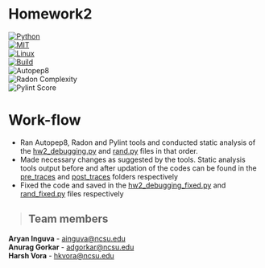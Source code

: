 # Homework2
[![Python](https://img.shields.io/badge/Python-3.13-blue?style=for-the-badge&logo=python&logoColor=blue)](https://docs.python.org/3.13/whatsnew/3.13.html)  
[![MIT](https://img.shields.io/badge/License-MIT-red?style=for-the-badge)](https://opensource.org/license/mit)  
[![Linux](https://img.shields.io/badge/Platform-Linux-yellow?style=for-the-badge&logo=linux&logoColor=blue)](https://www.linux.org/)  
[![Build](https://img.shields.io/github/actions/workflow/status/CSC510-YTS/HW1/python-app.yml?style=for-the-badge&logo=pytest&logoColor=green)](https://github.com/CSC510SEFALL2024/Homework1/actions/workflows/pylint.yml)  
![Autopep8](https://img.shields.io/badge/autopep8-check-brightgreen?style=for-the-badge&logoColor=green)    
![Radon Complexity](https://img.shields.io/badge/radon-A--4-brightgreen?style=for-the-badge&logoColor=green)  
![Pylint Score](https://img.shields.io/badge/pylint-10%2F10-brightgreen?style=for-the-badge&logoColor=green)

# Work-flow
* Ran Autopep8, Radon and Pylint tools and conducted static analysis of the [hw2_debugging.py](https://github.com/CSC510SEFALL2024/Homework2/blob/main/hw2/hw2_debugging.py) and [rand.py](https://github.com/CSC510SEFALL2024/Homework2/blob/main/hw2/rand.py) files in that order.
* Made necessary changes as suggested by the tools. Static analysis tools output before and after updation of the codes can be found in the [pre_traces](https://github.com/CSC510SEFALL2024/Homework2/tree/main/pre_traces) and [post_traces](https://github.com/CSC510SEFALL2024/Homework2/tree/main/post_traces) folders respectively
* Fixed the code and saved in the [hw2_debugging_fixed.py](https://github.com/CSC510SEFALL2024/Homework2/blob/main/hw2_debugging_fixed.py) and [rand_fixed.py](https://github.com/CSC510SEFALL2024/Homework2/blob/main/rand_fixed.py) files respectively

> ## Team members
**Aryan Inguva** - ainguva@ncsu.edu <br />
**Anurag Gorkar** - adgorkar@ncsu.edu <br />
**Harsh Vora** - hkvora@ncsu.edu <br />
